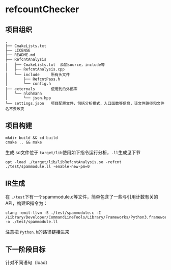 # refcountChecker

## 项目组织

```
.
├── CmakeLists.txt
├── LICENSE
├── README.md
├── RefcntAnalysis
│   ├── CmakeLists.txt	添加source，include等
│   ├── RefcntAnalysis.cpp
│   └── include		所有头文件
│       ├── RefcntPass.h
│       └── config.h
├── externals		使用到的外部库
│   └── nlohmann
│       └── json.hpp
└── settings.json	项目配置文件，包括分析模式，入口函数等信息，该文件路径和文件名不要改变
```

## 项目构建

```
mkdir build && cd build
cmake .. && make
```

生成.so文件位于 `target/lib`使用如下指令运行分析，`.ll`生成见下节

```
opt -load ./target/lib/libRefcntAnalysis.so -refcnt ./test/spammodule.ll -enable-new-pm=0
```

## IR生成

在 `./test`下有一个spammodule.c等文件，简单包含了一些与引用计数有关的API，构建IR指令为：

```shell
clang -emit-llvm -S ./test/spammodule.c -I /Library/Developer/CommandLineTools/Library/Frameworks/Python3.framework/Versions/3.9/Headers -o ./test/spammodule.ll
```

注意把 `Python.h`的路径链接进来

## 下一阶段目标

针对不同语句（load）
